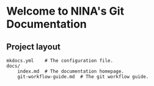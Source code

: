 # Welcome to NINA's Git Documentation

## Project layout

    mkdocs.yml    # The configuration file.
    docs/
        index.md  # The documentation homepage.
        git-workflow-guide.md  # The git workflow guide.